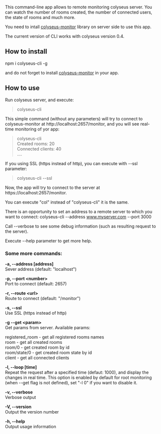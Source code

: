 This command-line app allows to remote monitoring colyseus server. You can watch the number of rooms created, the number of connected users, the state of rooms and much more.

You need to intall [colyseus-monitor](https://www.npmjs.com/package/colyseus-monitor) library on server side to use this app.

The current version of CLI works with colyseus version 0.4.

## How to install

npm i colyseus-cli -g

and do not forget to install [colyseus-monitor](https://www.npmjs.com/package/colyseus-monitor) in your app.

## How to use
 
Run colyseus server, and execute:
> colyseus-cli

This simple command (without any parameters) will try to connect to colyseus-monitor at http://localhost:2657/monitor, and you will see real-time monitoring of yor app:

> colyseus-cli  
Created rooms: 20  
Connected clients: 40  
....

If you using SSL (https instead of http), you can execute with --ssl parameter:  
> colyseus-cli --ssl

Now, the app will try to connect to the server at https://localhost:2657/monitor.

You can execute "col" instead of "colyseus-cli" 
it is the same.

There is an opportunity to set an address to a remote server to which you want to connect:
colyseus-cli --address www.myserver.com --port 3000

Call --verbose to see some debug information (such as resulting request to the server).

Execute --help parameter to get more help.

### Some more commands:  

**-a, --address [address]**  
Sever address (default: "localhost")  

**-p, --port \<number>**      
Port to connect (default: 2657) 

**-r, --route \<url>**        
Route to connect (default: "/monitor")  

**-s, --ssl**                
Use SSL (https instead of http)  

**-g --get \<param>**         
Get params from server. Available params:

registered_room - get all registered rooms names    
room - get all created rooms  
room/0 - get created room by id  
room/state/0 - get created room state by id  
client - get all connected clients  

**-l, --loop [time]**        
Repeat the request after a specified time (defaut: 1000), and display the changes in real time. This option is enabled by default for root monitoring (when --get flag is not defined), set "-l 0" if you want to disable it.

**-v, --verbose**           
Verbose output

**-V, --version**            
Output the version number

**-h, --help**               
Output usage information